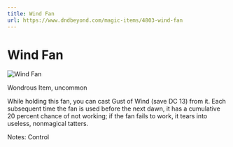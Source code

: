 ```yaml
---
title: Wind Fan
url: https://www.dndbeyond.com/magic-items/4803-wind-fan
---
```


# Wind Fan

![Wind Fan](wind-fan.png)

Wondrous Item, uncommon

While holding this fan, you can cast Gust of Wind (save DC 13) from it. Each subsequent time the fan is used before the next dawn, it has a cumulative 20 percent chance of not working; if the fan fails to work, it tears into useless, nonmagical tatters.

Notes: Control
